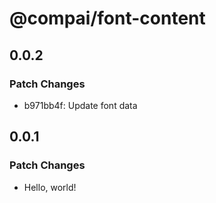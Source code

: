 # @compai/font-content

## 0.0.2

### Patch Changes

- b971bb4f: Update font data

## 0.0.1

### Patch Changes

- Hello, world!
